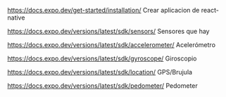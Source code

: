 https://docs.expo.dev/get-started/installation/ Crear aplicacion de react-native

https://docs.expo.dev/versions/latest/sdk/sensors/ Sensores que hay

https://docs.expo.dev/versions/latest/sdk/accelerometer/ Acelerómetro

https://docs.expo.dev/versions/latest/sdk/gyroscope/ Giroscopio

https://docs.expo.dev/versions/latest/sdk/location/ GPS/Brujula

https://docs.expo.dev/versions/latest/sdk/pedometer/ Pedometer